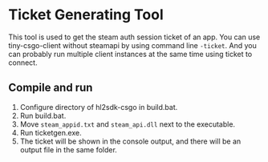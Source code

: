# Ticket Generating Tool
This tool is used to get the steam auth session ticket of an app. You can use tiny-csgo-client without steamapi by using command line `-ticket`. And you can probably run multiple client instances at the same time using ticket to connect.

## Compile and run
1. Configure directory of hl2sdk-csgo in build.bat.
2. Run build.bat.
3. Move `steam_appid.txt` and `steam_api.dll` next to the executable.
4. Run ticketgen.exe.
5. The ticket will be shown in the console output, and there will be an output file in the same folder. 
